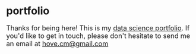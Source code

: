 # portfolio

<font size="4"> Thanks for being here! This is my [data science portfolio](https://carmenhove.github.io/portfolio/). If you'd like to get in touch, please don't hesitate to send me an email at hove.cm@gmail.com

